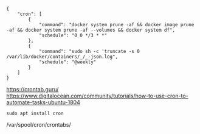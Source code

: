 ```
{
    "cron": [
        {
            "command": "docker system prune -af && docker image prune -af && docker system prune -af --volumes && docker system df",
            "schedule": "0 0 */3 * *"
        },
        {
            "command": "sudo sh -c 'truncate -s 0 /var/lib/docker/containers/_/_-json.log",
            "schedule": "@weekly"
        }
    ]
}
```

https://crontab.guru/
https://www.digitalocean.com/community/tutorials/how-to-use-cron-to-automate-tasks-ubuntu-1804

```
sudo apt install cron

```

/var/spool/cron/crontabs/
